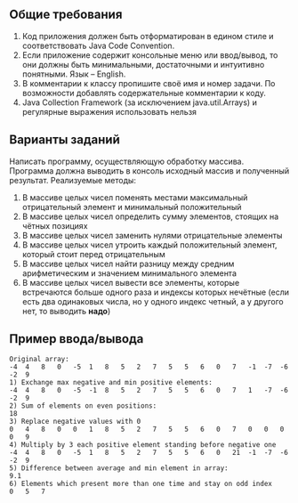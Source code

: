 ## Общие требования
1. Код приложения должен быть отформатирован в едином стиле и соответствовать Java Code Convention.
2. Если приложение содержит консольные меню или ввод/вывод, то они должны быть минимальными, достаточными и интуитивно понятными. Язык – English.
3. В комментарии к классу пропишите своё имя и номер задачи. По возможности добавлять содержательные комментарии к коду.
4. Java Collection Framework (за исключением java.util.Arrays) и регулярные выражения использовать нельзя

## Варианты заданий
Написать программу, осуществляющую обработку массива. Программа должна выводить в консоль исходный массив и полученный результат.
Реализуемые методы:
1. В массиве целых чисел поменять местами максимальный отрицательный элемент и минимальный положительный
2. В массиве целых чисел определить сумму элементов, стоящих на чётных позициях
3. В массиве целых чисел заменить нулями отрицательные элементы
4. В массиве целых чисел утроить каждый положительный элемент, который стоит перед отрицательным
5. В массиве целых чисел найти разницу между средним арифметическим и значением минимального элемента
6. В массиве целых чисел вывести все элементы, которые встречаются больше одного раза и индексы которых нечётные (если есть два одинаковых числа, но у одного индекс четный, а у другого нет, то выводить **надо**)

## Пример ввода/вывода
```
Original array:
-4	4	8	0	-5	1	8	5	2	7	5	5	6	0	7	-1	-7	-6	-2	9
1) Exchange max negative and min positive elements:
-4	4	8	0	-5	-1	8	5	2	7	5	5	6	0	7	1	-7	-6	-2	9
2) Sum of elements on even positions:
18
3) Replace negative values with 0
0	4	8	0	0	1	8	5	2	7	5	5	6	0	7	0	0	0	0	9
4) Multiply by 3 each positive element standing before negative one
-4	4	8	0	-5	1	8	5	2	7	5	5	6	0	21	-1	-7	-6	-2	9
5) Difference between average and min element in array:
9.1
6) Elements which present more than one time and stay on odd index
0	5	7
```